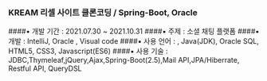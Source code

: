 ### KREAM 리셀 사이트 클론코딩 / Spring-Boot, Oracle
 ####▪ 개발 기간 : 2021.07.30 ~ 2021.10.31
 ####▪ 주제 : 소셜 채팅 플랫폼
 ####▪ 개발 : IntelliJ, Oracle , Visual code
 ####▪ 사용 언어 : , Java(JDK), Oracle SQL, HTML5, CSS3, Javascript(ES6)
 ####▪ 사용 기술 : JDBC,Thymeleaf,jQuery,Ajax,Spring-Boot(2.5),Mail API,JPA/Hiberrate, Restful API, QueryDSL
